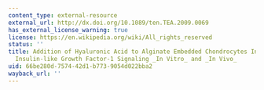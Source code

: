 ```yaml
---
content_type: external-resource
external_url: http://dx.doi.org/10.1089/ten.TEA.2009.0069
has_external_license_warning: true
license: https://en.wikipedia.org/wiki/All_rights_reserved
status: ''
title: Addition of Hyaluronic Acid to Alginate Embedded Chondrocytes Interferes with
  Insulin-like Growth Factor-1 Signaling _In Vitro_ and _In Vivo_
uid: 66be280d-7574-42d1-b773-9054d022bba2
wayback_url: ''
---
```

